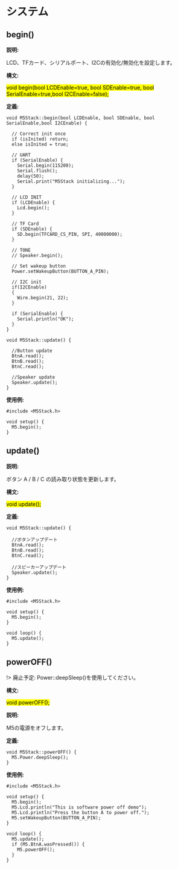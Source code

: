 # システム

## begin()

**説明:**

LCD、TFカード、シリアルポート、I2Cの有効化/無効化を設定します。  

**構文:**

<mark>void begin(bool LCDEnable=true, bool SDEnable=true, bool SerialEnable=true,bool I2CEnable=false);</mark>

**定義:**

```arduino
void M5Stack::begin(bool LCDEnable, bool SDEnable, bool SerialEnable,bool I2CEnable) {

  // Correct init once
  if (isInited) return;
  else isInited = true;

  // UART
  if (SerialEnable) {
    Serial.begin(115200);
    Serial.flush();
    delay(50);
    Serial.print("M5Stack initializing...");
  }

  // LCD INIT
  if (LCDEnable) {
    Lcd.begin();
  }

  // TF Card
  if (SDEnable) {
    SD.begin(TFCARD_CS_PIN, SPI, 40000000);
  }

  // TONE
  // Speaker.begin();

  // Set wakeup button
  Power.setWakeupButton(BUTTON_A_PIN);

  // I2C init
  if(I2CEnable)
  {
    Wire.begin(21, 22);
  }

  if (SerialEnable) {
    Serial.println("OK");
  }
}

void M5Stack::update() {

  //Button update
  BtnA.read();
  BtnB.read();
  BtnC.read();

  //Speaker update
  Speaker.update();
}

```

**使用例:**

```arduino
#include <M5Stack.h>

void setup() {
  M5.begin();
}
```

## update()

**説明:**

 ボタン A / B / C の読み取り状態を更新します。  

**構文:**

<mark>void update();</mark>

**定義:**

```arduino
void M5Stack::update() {

  //ボタンアップデート
  BtnA.read();
  BtnB.read();
  BtnC.read();

  //スピーカーアップデート
  Speaker.update();
}
```

**使用例:**

```arduino
#include <M5Stack.h>

void setup() {
  M5.begin();
}

void loop() {
  M5.update();
}
```

## powerOFF()

!> 廃止予定: Power::deepSleep()を使用してください。

**構文:**

<mark>void powerOFF();</mark>

**説明:**

M5の電源をオフします。  

**定義:**

```arduino
void M5Stack::powerOFF() {
  M5.Power.deepSleep();
}
```

**使用例:**

```arduino
#include <M5Stack.h>

void setup() {
  M5.begin();
  M5.Lcd.println("This is software power off demo");
  M5.Lcd.println("Press the button A to power off.");
  M5.setWakeupButton(BUTTON_A_PIN);
}

void loop() {
  M5.update();
  if (M5.BtnA.wasPressed()) {
    M5.powerOFF();
  }
}
```